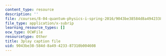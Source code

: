 ```yaml
---
content_type: resource
description: ''
file: /courses/8-04-quantum-physics-i-spring-2016/9043be38584d8a49423387310b004608_BRFekCz4XQY.srt
file_type: application/x-subrip
learning_resource_types: []
ocw_type: OCWFile
resourcetype: Other
title: 3play caption file
uid: 9043be38-584d-8a49-4233-87310b004608
---
```

